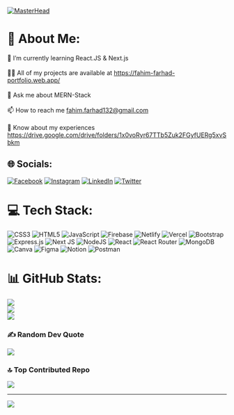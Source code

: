 [![MasterHead](https://pbs.twimg.com/media/DQlOsZyVAAAXfAx.jpg)](https://rishavchanda.io)
# 💫 About Me:
🌱 I’m currently learning React.JS &  Next.js<br><br>👨‍💻 All of my projects are available at https://fahim-farhad-portfolio.web.app/<br><br>💬 Ask me about MERN-Stack<br><br>📫 How to reach me fahim.farhad132@gmail.com<br><br>📄 Know about my experiences https://drive.google.com/drive/folders/1x0voRyr67TTb5Zuk2FGyfUERg5xvSbkm


## 🌐 Socials:
[![Facebook](https://img.shields.io/badge/Facebook-%231877F2.svg?logo=Facebook&logoColor=white)](https://facebook.com/fahimfarhadofficial) [![Instagram](https://img.shields.io/badge/Instagram-%23E4405F.svg?logo=Instagram&logoColor=white)](https://instagram.com/fah1m_farhad) [![LinkedIn](https://img.shields.io/badge/LinkedIn-%230077B5.svg?logo=linkedin&logoColor=white)](https://linkedin.com/in/fahim-farhad1) [![Twitter](https://img.shields.io/badge/Twitter-%231DA1F2.svg?logo=Twitter&logoColor=white)](https://twitter.com/fahim_farhad_32) 

# 💻 Tech Stack:
![CSS3](https://img.shields.io/badge/css3-%231572B6.svg?style=flat&logo=css3&logoColor=white) ![HTML5](https://img.shields.io/badge/html5-%23E34F26.svg?style=flat&logo=html5&logoColor=white) ![JavaScript](https://img.shields.io/badge/javascript-%23323330.svg?style=flat&logo=javascript&logoColor=%23F7DF1E) ![Firebase](https://img.shields.io/badge/firebase-%23039BE5.svg?style=flat&logo=firebase) ![Netlify](https://img.shields.io/badge/netlify-%23000000.svg?style=flat&logo=netlify&logoColor=#00C7B7) ![Vercel](https://img.shields.io/badge/vercel-%23000000.svg?style=flat&logo=vercel&logoColor=white) ![Bootstrap](https://img.shields.io/badge/bootstrap-%23563D7C.svg?style=flat&logo=bootstrap&logoColor=white) ![Express.js](https://img.shields.io/badge/express.js-%23404d59.svg?style=flat&logo=express&logoColor=%2361DAFB) ![Next JS](https://img.shields.io/badge/Next-black?style=flat&logo=next.js&logoColor=white) ![NodeJS](https://img.shields.io/badge/node.js-6DA55F?style=flat&logo=node.js&logoColor=white) ![React](https://img.shields.io/badge/react-%2320232a.svg?style=flat&logo=react&logoColor=%2361DAFB) ![React Router](https://img.shields.io/badge/React_Router-CA4245?style=flat&logo=react-router&logoColor=white) ![MongoDB](https://img.shields.io/badge/MongoDB-%234ea94b.svg?style=flat&logo=mongodb&logoColor=white) ![Canva](https://img.shields.io/badge/Canva-%2300C4CC.svg?style=flat&logo=Canva&logoColor=white) 	![Figma](https://img.shields.io/badge/figma-%23F24E1E.svg?style=flat&logo=figma&logoColor=white) ![Notion](https://img.shields.io/badge/Notion-%23000000.svg?style=flat&logo=notion&logoColor=white) ![Postman](https://img.shields.io/badge/Postman-FF6C37?style=flat&logo=postman&logoColor=white)
# 📊 GitHub Stats:
![](https://github-readme-stats.vercel.app/api?username=fahim-farhad1&theme=vue-dark&hide_border=true&include_all_commits=true&count_private=true)<br/>
![](https://github-readme-streak-stats.herokuapp.com/?user=fahim-farhad1&theme=vue-dark&hide_border=true)<br/>
![](https://github-readme-stats.vercel.app/api/top-langs/?username=fahim-farhad1&theme=vue-dark&hide_border=true&include_all_commits=true&count_private=true&layout=compact)

### ✍️ Random Dev Quote
![](https://quotes-github-readme.vercel.app/api?type=horizontal&theme=radical)

### 🔝 Top Contributed Repo
![](https://github-contributor-stats.vercel.app/api?username=fahim-farhad1&limit=5&theme=radical&combine_all_yearly_contributions=true)

---
[![](https://visitcount.itsvg.in/api?id=fahim-farhad1&icon=2&color=3)](https://visitcount.itsvg.in)

<!-- Proudly created with GPRM ( https://gprm.itsvg.in ) -->
